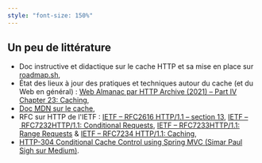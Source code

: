 ```yaml
---
style: "font-size: 150%"
---
```


## Un peu de littérature

<sequential-entrance fromRight>

- Doc instructive et didactique sur le cache HTTP et sa mise en place sur [roadmap.sh](https://roadmap.sh/guides/http-caching),
- État des lieux à jour des pratiques et techniques autour du cache (et du Web en général)&nbsp;: [Web Almanac par HTTP Archive (2021) – Part IV Chapter 23: Caching](https://almanac.httparchive.org/en/2021/caching),
- [Doc <abbr title="Mozilla Developer Network">MDN</abbr> sur le cache](https://developer.mozilla.org/en-US/docs/Web/API/Cache),
- RFC sur HTTP de l'IETF&nbsp;: [IETF&nbsp;– RFC2616 HTTP/1.1&nbsp;– section 13](https://www.ietf.org/rfc/rfc2616.html#section-13), [IETF&nbsp;– RFC7232HTTP/1.1: Conditional Requests](https://www.ietf.org/rfc/rfc7232.html), [IETF&nbsp;– RFC7233HTTP/1.1: Range Requests](https://www.ietf.org/rfc/rfc7233.html) & [IETF&nbsp;– RFC7234 HTTP/1.1: Caching](https://www.ietf.org/rfc/rfc7234.html),
- [HTTP-304 Conditional Cache Control using Spring MVC (Simar Paul Sigh sur Medium)](https://medium.com/simars/http-304-conditional-caching-in-rest-api-using-spring-mvc-ae49f95367de).

</sequential-entrance>